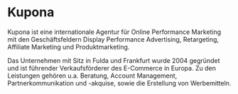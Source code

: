 # Kupona

<div class="container-toc"></div>

Kupona ist eine internationale Agentur für Online Performance Marketing mit den Geschäftsfeldern Display Performance Advertising, Retargeting, Affiliate Marketing und Produktmarketing.

Das Unternehmen mit Sitz in Fulda und Frankfurt wurde 2004 gegründet und ist führender Verkaufsförderer des E-Commerce in Europa. Zu den Leistungen gehören u.a. Beratung, Account Management, Partnerkommunikation und -akquise, sowie die Erstellung von Werbemitteln.